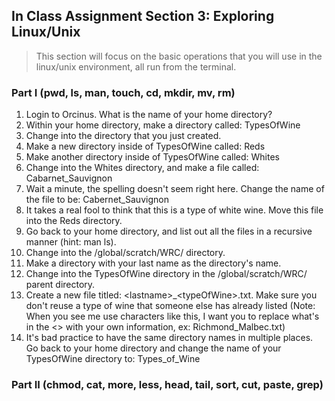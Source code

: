## In Class Assignment Section 3: Exploring Linux/Unix

>This section will focus on the basic operations that you will use in the linux/unix environment, all run from the terminal.

### Part I (pwd, ls, man, touch, cd, mkdir, mv, rm)

1. Login to Orcinus.   What is the name of your home directory?
2. Within your home directory, make a directory called: TypesOfWine
3. Change into the directory that you just created.
4. Make a new directory inside of TypesOfWine called: Reds
5. Make another directory inside of TypesOfWine called: Whites
6. Change into the Whites directory, and make a file called: Cabarnet_Sauvignon
7. Wait a minute, the spelling doesn't seem right here.  Change the name of the file to be: Cabernet_Sauvignon
8. It takes a real fool to think that this is a type of white wine.  Move this file into the Reds directory.
9. Go back to your home directory, and list out all the files in a recursive manner (hint: man ls).
10. Change into the /global/scratch/WRC/ directory.
11. Make a directory with your last name as the directory's name.
12. Change into the TypesOfWine directory in the /global/scratch/WRC/ parent directory. 
13. Create a new file titled: \<lastname\>_\<typeOfWine\>.txt.  Make sure you don't reuse a type of wine that someone else has already listed  (Note: When you see me use characters like this, I want you to replace what's in the <> with your own information, ex: Richmond_Malbec.txt)
14. It's bad practice to have the same directory names in multiple places.  Go back to your home directory and change the name of your TypesOfWine directory to: Types_of_Wine

### Part II (chmod, cat, more, less, head, tail, sort, cut, paste, grep)



